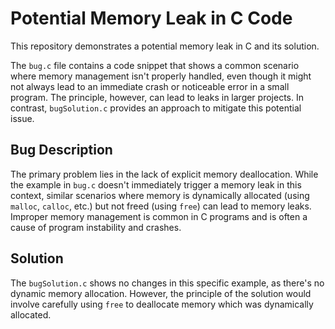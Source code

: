 # Potential Memory Leak in C Code

This repository demonstrates a potential memory leak in C and its solution.

The `bug.c` file contains a code snippet that shows a common scenario where memory management isn't properly handled, even though it might not always lead to an immediate crash or noticeable error in a small program. The principle, however, can lead to leaks in larger projects. In contrast, `bugSolution.c` provides an approach to mitigate this potential issue.

## Bug Description

The primary problem lies in the lack of explicit memory deallocation. While the example in `bug.c` doesn't immediately trigger a memory leak in this context, similar scenarios where memory is dynamically allocated (using `malloc`, `calloc`, etc.) but not freed (using `free`) can lead to memory leaks.   Improper memory management is common in C programs and is often a cause of program instability and crashes. 

## Solution

The `bugSolution.c` shows no changes in this specific example, as there's no dynamic memory allocation.  However, the principle of the solution would involve carefully using `free` to deallocate memory which was dynamically allocated.
